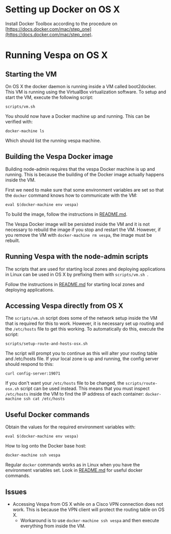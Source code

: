# Setting up Docker on OS X
Install Docker Toolbox according to the procedure on [https://docs.docker.com/mac/step_one](https://docs.docker.com/mac/step_one).

# Running Vespa on OS X 

## Starting the VM
On OS X the docker daemon is running inside a VM called boot2docker. This VM is running using the VirtualBox virtualization software. To setup and start the VM, execute the following script:

```
scripts/vm.sh
```
You should now have a Docker machine up and running. This can be verified with:

```
docker-machine ls
```
Which should list the running vespa machine.

## Building the Vespa Docker image
Building node-admin requires that the vespa Docker machine is up and running. This is because the building of the Docker image actually happens inside the VM. 

First we need to make sure that some environment variables are set so that the ```docker``` command knows how to communicate with the VM:

```
eval $(docker-machine env vespa)
```

To build the image, follow the instructions in [README.md](README.md).

The Vespa Docker image will be persisted inside the VM and it is not necessary to rebuild the image if you stop and restart the VM. However, if you remove the VM with ```docker-machine rm vespa```, the image must be rebuilt.

## Running Vespa with the node-admin scripts
The scripts that are used for starting local zones and deploying applications in Linux can be used in OS X by prefixing them with ```scripts/vm.sh ```. 

Follow the instructions in [README.md](README.md) for starting local zones and deploying applications.

## Accessing Vespa directly from OS X 
The ```scripts/vm.sh``` script does some of the network setup inside the VM that is required for this to work. However, it is necessary set up routing and the ```/etc/hosts``` file to get this working. To automatically do this, execute the script:

```
scripts/setup-route-and-hosts-osx.sh
```
The script will prompt you to continue as this will alter your routing table and /etc/hosts file. If your local zone is up and running, the config server should respond to this:

```
curl config-server:19071
```

If you don't want your `/etc/hosts` file to be changed, the
`scripts/route-osx.sh` script can be used instead. This means that you must
inspect `/etc/hosts` inside the VM to find the IP address of each container:
`docker-machine ssh cat /etc/hosts`

## Useful Docker commands 
Obtain the values for the required environment variables with:

```
eval $(docker-machine env vespa)
```

How to log onto the Docker base host:

```
docker-machine ssh vespa
```

Regular ```docker``` commands works as in Linux when you have the environment variables set. 
Look in [README.md](README.md) for useful docker commands.

## Issues
* Accessing Vespa from OS X while on a Cisco VPN connection does not work. This is because the VPN client will protect the routing table on OS X.
    * Workaround is to use ```docker-machine ssh vespa``` and then execute everything from inside the VM.

